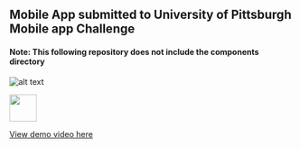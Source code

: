 ## Mobile App submitted to University of Pittsburgh Mobile app Challenge
#### Note: This following repository does not include the components directory

![alt text](http://niksingh.net/img/PittitionHome.png )

<img src="http://niksingh.net/img/PittitionPage.png" width="48">

[View demo video here](https://www.youtube.com/watch?v=3CFOHVC-k0w)